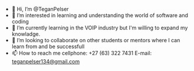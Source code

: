 - 👋 Hi, I’m @TeganPelser
- 👀 I’m interested in learning and understanding the world of software and coding
- 🌱 I’m currently learning in the VOIP industry but I'm willing to expand my knowladge.
- 💞️ I’m looking to collaborate on other students or mentors where I can learn from and be successfull
- 📫 How to reach me cellphone: +27 (63) 322 7431 E-mail: teganpelser134@gmail.com

<!---
TeganPelser/TeganPelser is a ✨ special ✨ repository because its `README.md` (this file) appears on your GitHub profile.
You can click the Preview link to take a look at your changes.
--->
